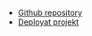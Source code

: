 - [Github repository](https://github.com/TimNymark/Flagg-projektet.git)
- [Deployat projekt](https://ditt-projekt-här)
